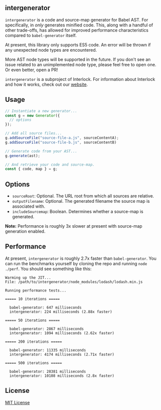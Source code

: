## intergenerator

`intergenerator` is a code and source-map generator for Babel AST.  For specifically, in _only_ generates minified code.  This, along with a handful of other trade-offs, has allowed for improved performance characteristics compared to `babel-generator` itself.

At present, this library only supports ES5 code.  An error will be thrown if any unexpected node types are encountered.

More AST node types will be supported in the future.  If you don't see an issue related to an unimplemented node type, please feel free to open one.  Or even better, open a PR!

`intergenerator` is a subproject of Interlock.  For information about Interlock and how it works, check out our [website](http://interlockjs.com).


## Usage

```javascript
// Instantiate a new generator...
const g = new Generator({
  // options
});

// Add all source files...
g.addSourceFile("source-file-a.js", sourceContentA);
g.addSourceFile("source-file-b.js", sourceContentB)

// Generate code from your AST...
g.generate(ast);

// And retrieve your code and source-map.
const { code, map } = g;
```


## Options

- `sourceRoot`: Optional. The URL root from which all sources are relative.
- `outputFilename`: Optional. The generated filename the source map is associated with.
- `includeSourcemap`: Boolean. Determines whether a source-map is generated.

**Note:** Performance is roughly 3x slower at present with source-map generation enabled.


## Performance

At present, `intergenerator` is roughly 2.7x faster than `babel-generator`.  You can run the benchmarks yourself by cloning the repo and running `node ./perf`.  You should see something like this:

```
Warming up the JIT...
File: /path/to/intergenerator/node_modules/lodash/lodash.min.js

Running performance tests...

===== 10 iterations =====

  babel-generator: 647 milliseconds
  intergenerator: 224 milliseconds (2.88x faster)

===== 50 iterations =====

  babel-generator: 2867 milliseconds
  intergenerator: 1094 milliseconds (2.62x faster)

===== 200 iterations =====

  babel-generator: 11335 milliseconds
  intergenerator: 4174 milliseconds (2.71x faster)

===== 500 iterations =====

  babel-generator: 28381 milliseconds
  intergenerator: 10108 milliseconds (2.8x faster)

```


## License

[MIT License](http://opensource.org/licenses/MIT)

